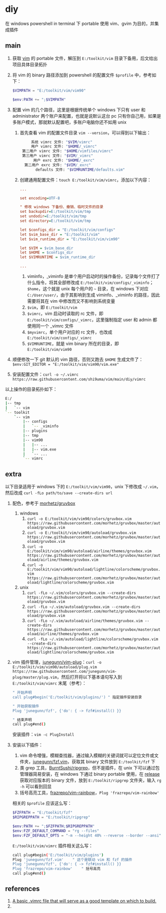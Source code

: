 # diy

在 windows powershell in terminal 下 portable 使用 vim、gvim 为目的，并集成插件

## main

1.   获取 [vim](https://www.vim.org/download.php) 的 portable 文件，解压到 `E:/toolkit/vim` 目录下备用，后文给出项目具体目录拓扑

2.   将 vim 的 binary 路径添加到 powershell 的配置文件 `$profile` 中，参考如下：

     ```powershell
     $VIMPATH = "E:/toolkit/vim/vim90"
     
     $env:PATH += ";$VIMPATH"
     ```

3.   配置 vim 的几个路径，这里是根据传统单个 windows 下只有 user 和 administrator 两个账户来配置，也就是说默认这台 pc 只有你自己用，如果是多账户模式，那就默认配置吧，多账户电脑你还不如用 unix

     1.   首先查看 vim 的配置文件目录 `vim --version`，可以得到以下输出：

          ```bash
               系统 vimrc 文件: "$VIM/vimrc"
               用户 vimrc 文件: "$HOME/_vimrc"
           第二用户 vimrc 文件: "$HOME/vimfiles/vimrc"
           第三用户 vimrc 文件: "$VIM/_vimrc"
                用户 exrc 文件: "$HOME/_exrc"
            第二用户 exrc 文件: "$VIM/_exrc"
                 defaults 文件: "$VIMRUNTIME/defaults.vim"
          ```

     2.   创建通用配置文件：`touch E:/toolkit/vim/vimrc`，添加以下内容：

          ```ini
          ...
          
          set encoding=UTF-8
          
          " 修改 windows 下备份、撤销、临时文件的目录
          set backupdir=E:/toolkit/vim/tmp
          set undodir=E:/toolkit/vim/tmp
          set directory=E:/toolkit/vim/tmp
          
          let $configs_dir = "E:/toolkit/vim/configs"
          let $vim_base_dir = "E:/toolkit/vim"
          let $vim_runtime_dir = "E:/toolkit/vim/vim90"
          
          let $VIM = $vim_base_dir
          let $HOME = $configs_dir
          let $VIMRUNTIME = $vim_runtime_dir
          
          ...
          ```

          1.   viminfo，\_viminfo 是单个用户启动时的操作备份，记录每个文件打了什么指令，将其全部修改成 `E:/toolkit/vim/configs/_viminfo`；`$home`，这个就是 unix 每个用户的 `~` 目录，在 windows 下对应 `C:/User/user/`，由于其影响到生成 viminfo、\_viminfo 的路径，因此需要将其在 vim 中修改而又不影响到系统变量
          2.   `$vim`，即 `E:/toolkit/vim`
          3.   `$vimrc`，vim 启动时读取的 rc 文件，即 `E:/toolkit/vim/configs/_vimrc`，这里强制指定 user 和 admin 都使用同一个 _vimrc 文件
          4.   `$myvimrc`，单个用户对应的 rc 文件，也改成 `E:/toolkit/vim/configs/_vimrc`
          5.   `$VIMRUNTIME`，就是 vim binary 所在的目录，即 `E:/toolkit/vim/vim90`

4.   顺便修改一下 git 默认的 vim 路径，否则又跑去 `$HOME` 生成文件了：`$env:GIT_EDITOR = "E:/toolkit/vim/vim90/vim.exe"`

5.   安装配置文件：`curl -o ~/.vimrc https://raw.githubusercontent.com/shi9uma/vim/main/diy/vimrc`



以上操作的目录拓扑如下：

```bash
E:/
|-- tmp
|   `-- vim
`-- toolkit
    `-- vim
    	|-- configs
        |   `-- _viminfo
        |-- plugins
        |-- tmp
        |-- vim90
        |   |-- ...
        |   |-- vim.exe
        |   `-- ...
        `-- vimrc
```

## extra

以下目录适用于 windows 下的 `E:/toolkit/vim/vim90`，unix 下修改成 `~/.vim`，然后改成 `curl -fLo path/to/save --create-dirs url`

1.   配色，参考于 [morhetz/gruvbox](https://github.com/morhetz/gruvbox.git)

     1.   windows
          1.   `curl -o E:/toolkit/vim/vim90/colors/gruvbox.vim https://raw.githubusercontent.com/morhetz/gruvbox/master/autoload/gruvbox.vim`
          2.   `curl -o E:/toolkit/vim/vim90/autoload/gruvbox.vim https://raw.githubusercontent.com/morhetz/gruvbox/master/autoload/gruvbox.vim`
          3.   `curl -o E:/toolkit/vim/vim90/autoload/airline/themes/gruvbox.vim https://raw.githubusercontent.com/morhetz/gruvbox/master/autoload/airline/themes/gruvbox.vim`
          4.   `curl -o E:/toolkit/vim/vim90/autoload/lightline/colorscheme/gruvbox.vim https://raw.githubusercontent.com/morhetz/gruvbox/master/autoload/lightline/colorscheme/gruvbox.vim`
     2.   unix
          1.   `curl -fLo ~/.vim/colors/gruvbox.vim --create-dirs https://raw.githubusercontent.com/morhetz/gruvbox/master/autoload/gruvbox.vim`
          2.   `curl -fLo ~/.vim/autoload/gruvbox.vim --create-dirs https://raw.githubusercontent.com/morhetz/gruvbox/master/autoload/gruvbox.vim`
          3.   `curl -fLo ~/.vim/autoload/airline/themes/gruvbox.vim --create-dirs https://raw.githubusercontent.com/morhetz/gruvbox/master/autoload/airline/themes/gruvbox.vim`
          4.   `curl -fLo ~/.vim/autoload/lightline/colorscheme/gruvbox.vim --create-dirs https://raw.githubusercontent.com/morhetz/gruvbox/master/autoload/lightline/colorscheme/gruvbox.vim`

2.   vim 插件管理，[junegunn/vim-plug](https://github.com/junegunn/vim-plug.git)：`curl -o E:/toolkit/vim/vim90/autoload/plug.vim https://raw.githubusercontent.com/junegunn/vim-plug/master/plug.vim`，然后打开将以下基本语句写入到 `E:/toolkit/vim/vimrc` 末尾（参考）：

     ```bash
     " 开始声明
     call plug#begin('E:/toolkit/vim/plugins/')	" 指定插件安装目录
     
     " 开始获取插件
     Plug 'junegunn/fzf', {'do': { -> fzf#install() }}
     
     " 结束声明
     call plug#end()
     ```

     安装插件：`vim -c PlugInstall`

3.   安装以下插件：

     1.   vim 命令增强，模糊查找器，通过输入模糊的关键词就可以定位文件或文件夹，[junegunn/fzf.vim](https://github.com/junegunn/fzf.vim.git)，获取其 binary 文件放到 `E:/toolkit/fzf` 下
     2.   类 grep 工具，[BurntSushi/ripgrep](https://github.com/BurntSushi/ripgrep.git)，但不是插件，在 unix 下可以通过包管理器简易安装，在 windows 下通过 binary portable 使用，在 [release](https://github.com/BurntSushi/ripgrep/releases) 获取对应版本的 binary 文件，放到 `E:/toolkit/ripgrep` 文件夹，输入 `rg -h` 可以看到回显
     3.   括号高亮工具，[frazrepo/vim-rainbow](https://github.com/frazrepo/vim-rainbow.git)，`Plug 'frazrepo/vim-rainbow'`
     
     相关的 `$profile` 应该这么写：
     
     ```powershell
     $FZFPATH = "E:/toolkit/fzf"
     $RIPGREPPATH = "E:/toolkit/ripgrep"
     
     $env:PATH += ";$FZFPATH;$RIPGREPPATH"
     $env:FZF_DEFAULT_COMMAND = "rg --files"
     $env:FZF_DEFAULT_OPTS = "-m --height 40% --reverse --border --ansi"
     ```
     
     `E:/toolkit/vim/vimrc` 插件相关这么写：
     
     ```bash
     call plug#begin('E:/toolkit/vim/plugins')
     Plug 'junegunn/fzf.vim'	" 这个是联动 vim 和 fzf 的插件
     Plug 'junegunn/fzf', {'do': { -> fzf#install() }}
     Plug 'frazrepo/vim-rainbow'	" 括号高亮
     call plug#end()
     ```

## references

1.   [A basic .vimrc file that will serve as a good template on which to build.](https://gist.github.com/simonista/8703722)
2.   